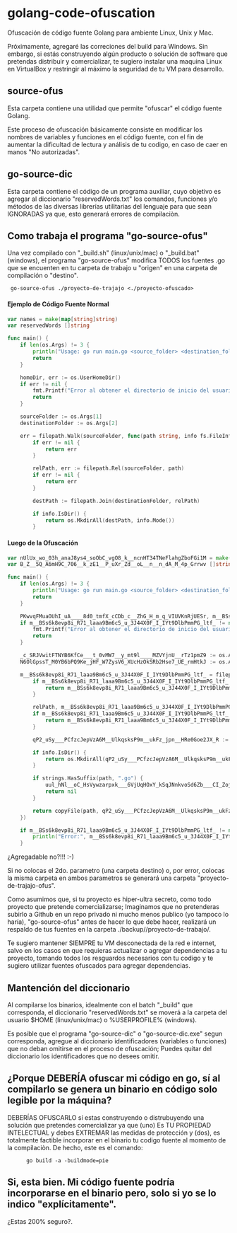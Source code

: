 # golang-code-ofuscation
Ofuscación de código fuente Golang para ambiente Linux, Unix y Mac.

Próximamente, agregaré las correciones del build para Windows. Sin embargo, si estás construyendo algún producto o solución de software que pretendas distribuir y comercializar, te sugiero instalar una maquina Linux en VirtualBox y restringir al máximo la seguridad de tu VM para desarrollo.  

## source-ofus
Esta carpeta contiene una utilidad que permite "ofuscar" el código fuente Golang.

Este proceso de ofuscación básicamente consiste en modificar los nombres de variables y funciones en el código fuente, con el fin de aumentar la dificultad de lectura y análisis de tu codigo, en caso de caer en manos "No autorizadas".

## go-source-dic
Esta carpeta contiene el código de un programa auxiliar, cuyo objetivo es agregar al diccionario "reservedWords.txt" los comandos, funciones y/o métodos de las diversas librerías utilitarias del lenguaje para que sean IGNORADAS ya que, esto generará errores de compilaciòn.

## Como trabaja el programa "go-source-ofus"
Una vez compilado con "_build.sh" (linux/unix/mac) o "_build.bat" (windows), el programa "go-source-ofus" modifica TODOS los fuentes .go que se encuenten en tu carpeta de trabajo u "origen" en una carpeta de compilación o "destino".

     go-source-ofus ./proyecto-de-trajajo <./proyecto-ofuscado>

#### Ejemplo de Código Fuente Normal 
```go
var names = make(map[string]string)
var reservedWords []string

func main() {
	if len(os.Args) != 3 {
		println("Usage: go run main.go <source_folder> <destination_folder>")
		return
	}

	homeDir, err := os.UserHomeDir()
	if err != nil {
		fmt.Printf("Error al obtener el directorio de inicio del usuario: %v\n", err)
		return
	}

	sourceFolder := os.Args[1]
	destinationFolder := os.Args[2]

	err = filepath.Walk(sourceFolder, func(path string, info fs.FileInfo, err error) error {
		if err != nil {
			return err
		}

		relPath, err := filepath.Rel(sourceFolder, path)
		if err != nil {
			return err
		}

		destPath := filepath.Join(destinationFolder, relPath)

		if info.IsDir() {
			return os.MkdirAll(destPath, info.Mode())
		}
```
#### Luego de la Ofuscación
```go
var nUlUx_wo_03h_anaJ8ys4_soObC_vgO8_k__ncnHT34TNeFlahgZboFGi1M = make(map[string]string)
var B_Z__5Q_A6mH9C_706__k_zE1__P_uXr_Zd__oL__n__n_dA_M_4p_Grrwv []string

func main() {
	if len(os.Args) != 3 {
		println("Usage: go run main.go <source_folder> <destination_folder>")
		return
	}

	PKwvqFMuaOUhI_uA____8d0_tmfX_cCDb_c__ZhG_H_m_q_VIUVKnRjUESr, m__BSs6k8evp8i_R71_laaa9Bm6c5_u_3J44X0F_I_IYt9DlbPmmPG_ltf_ := os.UserHomeDir()
	if m__BSs6k8evp8i_R71_laaa9Bm6c5_u_3J44X0F_I_IYt9DlbPmmPG_ltf_ != nil {
		fmt.Printf("Error al obtener el directorio de inicio del usuario: %v\n", m__BSs6k8evp8i_R71_laaa9Bm6c5_u_3J44X0F_I_IYt9DlbPmmPG_ltf_)
		return
	}

	_c_SRJVwitFTNYB6KfCe___t_0vMW7__y_mt9l____MZVYjnU__rTz1pmZ9 := os.Args[1]
	N6OlGpssT_M0YB6bPQ9Ke_jHF_W7ZysV6_XUcHzOkSRb2Hse7_UE_rmHtkJ := os.Args[2]

	m__BSs6k8evp8i_R71_laaa9Bm6c5_u_3J44X0F_I_IYt9DlbPmmPG_ltf_ = filepath.Walk(_c_SRJVwitFTNYB6KfCe___t_0vMW7__y_mt9l____MZVYjnU__rTz1pmZ9, func(path string, info fs.FileInfo, m__BSs6k8evp8i_R71_laaa9Bm6c5_u_3J44X0F_I_IYt9DlbPmmPG_ltf_ error) error {
		if m__BSs6k8evp8i_R71_laaa9Bm6c5_u_3J44X0F_I_IYt9DlbPmmPG_ltf_ != nil {
			return m__BSs6k8evp8i_R71_laaa9Bm6c5_u_3J44X0F_I_IYt9DlbPmmPG_ltf_
		}

		relPath, m__BSs6k8evp8i_R71_laaa9Bm6c5_u_3J44X0F_I_IYt9DlbPmmPG_ltf_ := filepath.Rel(_c_SRJVwitFTNYB6KfCe___t_0vMW7__y_mt9l____MZVYjnU__rTz1pmZ9, path)
		if m__BSs6k8evp8i_R71_laaa9Bm6c5_u_3J44X0F_I_IYt9DlbPmmPG_ltf_ != nil {
			return m__BSs6k8evp8i_R71_laaa9Bm6c5_u_3J44X0F_I_IYt9DlbPmmPG_ltf_
		}

		qP2_uSy___PCfzcJepVzA6M__UlkqsksP9m__ukFz_jpn__HRe0Goe2JX_R := filepath.Join(N6OlGpssT_M0YB6bPQ9Ke_jHF_W7ZysV6_XUcHzOkSRb2Hse7_UE_rmHtkJ, relPath)

		if info.IsDir() {
			return os.MkdirAll(qP2_uSy___PCfzcJepVzA6M__UlkqsksP9m__ukFz_jpn__HRe0Goe2JX_R, info.Mode())
		}

		if strings.HasSuffix(path, ".go") {
			uul_hNl__oC_HsVywzarpxk___6VjUqHOxY_kSqJNnkvoSd6Zb___CI_Zoj(PKwvqFMuaOUhI_uA____8d0_tmfX_cCDb_c__ZhG_H_m_q_VIUVKnRjUESr, path, qP2_uSy___PCfzcJepVzA6M__UlkqsksP9m__ukFz_jpn__HRe0Goe2JX_R)
			return nil
		}

		return copyFile(path, qP2_uSy___PCfzcJepVzA6M__UlkqsksP9m__ukFz_jpn__HRe0Goe2JX_R)
	})

	if m__BSs6k8evp8i_R71_laaa9Bm6c5_u_3J44X0F_I_IYt9DlbPmmPG_ltf_ != nil {
		println("Error:", m__BSs6k8evp8i_R71_laaa9Bm6c5_u_3J44X0F_I_IYt9DlbPmmPG_ltf_.Error())
	}
```
 ¿Agregadable no?!!!  :-) 
 
Si no colocas el 2do. parametro (una carpeta destino) o, por error, colocas la misma carpeta en ambos parametros se generará una carpeta "proyecto-de-trajajo-ofus".

Como asumimos que, si tu proyecto es hiper-ultra secreto, como todo proyecto que pretende comercializarse; Imaginamos que no pretenderas subirlo a Github en un repo privado ni mucho menos publico (yo tampoco lo haría), "go-source-ofus" antes de hacer lo que debe hacer, realizará un respaldo de tus fuentes en la carpeta ./backup/<fecha>/proyecto-de-trabajo/<timestamp>.

Te sugiero mantener SIEMPRE tu VM desconectada de la red e internet, salvo en los casos en que requieras actualizar o agregar dependencias a tu proyecto, tomando todos los resguardos necesarios con tu codigo y te sugiero utilizar fuentes ofuscados para agregar dependencias.

## Mantención del diccionario
Al compilarse los binarios, idealmente con el batch "_build" que corresponda, el diccionario "reservedWords.txt" se moverá a la carpeta del usuario $HOME (linux/unix/mac) o %USERPROFILE% (windows).

Es posible que el programa "go-source-dic" o "go-source-dic.exe" segun corresponda, agregue al diccionario identificadores (variables o funciones) que no deban omitirse en el proceso de ofuscación; Puedes quitar del diccionario los identificadores que no desees omitir.

## ¿Porque DEBERÍA ofuscar mi código en go, sí al compilarlo se genera un binario en código solo legible por la máquina?

DEBERÍAS OFUSCARLO sí estas construyendo o distrubuyendo una solución que pretendes comercializar ya que (uno) Es TU PROPIEDAD INTELECTUAL y debes EXTREMAR las medidas de protección y (dos), es totalmente factible incorporar en el binario tu codigo fuente al momento de la compilaciòn. De hecho, este es el comando:

          go build -a -buildmode=pie

## Si, esta bien. Mi código fuente podría incorporarse en el binario pero, solo si yo se lo indico "explícitamente".

¿Estas 200% seguro?.



